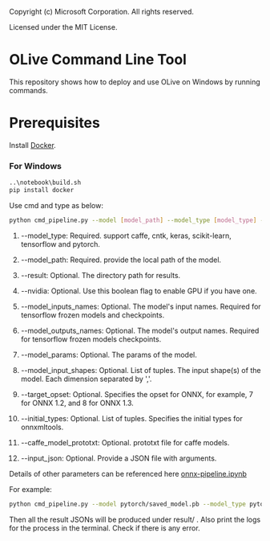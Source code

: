 Copyright (c) Microsoft Corporation. All rights reserved.

Licensed under the MIT License.


# OLive Command Line Tool

This repository shows how to deploy and use OLive on Windows by running commands.

# Prerequisites
Install [Docker](https://docs.docker.com/install/).
### For Windows
```bash
..\notebook\build.sh
pip install docker
```

Use cmd and type as below:
```bash
python cmd_pipeline.py --model [model_path] --model_type [model_type] --result [result_directory_path] [--other_parameters] [other parameters' value]
```

1. --model_type: Required. support caffe, cntk, keras, scikit-learn, tensorflow and pytorch.

2. --model_path: Required. provide the local path of the model.

3. --result: Optional. The directory path for results.

4. --nvidia: Optional. Use this boolean flag to enable GPU if you have one.

5. --model_inputs_names: Optional. The model's input names. Required for tensorflow frozen models and checkpoints. 

6. --model_outputs_names: Optional. The model's output names. Required for tensorflow frozen models checkpoints.

7. --model_params: Optional. The params of the model.

8. --model_input_shapes: Optional. List of tuples. The input shape(s) of the model. Each dimension separated by ','. 

9. --target_opset: Optional. Specifies the opset for ONNX, for example, 7 for ONNX 1.2, and 8 for ONNX 1.3.

10. --initial_types: Optional. List of tuples. Specifies the initial types for onnxmltools.

11. --caffe_model_prototxt: Optional. prototxt file for caffe models. 

12. --input_json: Optional. Provide a JSON file with arguments.

Details of other parameters can be referenced here [onnx-pipeline.ipynb](https://github.com/liuziyue/onnx-pipeline/blob/master/notebook/onnx-pipeline.ipynb)

For example:
```bash
python cmd_pipeline.py --model pytorch/saved_model.pb --model_type pytorch --model_input_shapes (3,3,224,224) --result result/
```

Then all the result JSONs will be produced under result/ .
Also print the logs for the process in the terminal. Check if there is any error.
